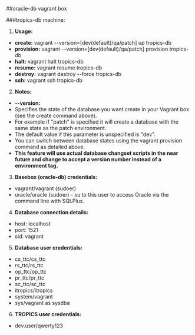 ##oracle-db vagrant box

###tropics-db machine:

1. **Usage:**
  - **create:**	vagrant --version=[dev(default)/qa/patch] up tropics-db
  - **provision:** vagrant --version=[dev(default)/qa/patch] provision tropics-db
  - **halt:** vagrant halt tropics-db
  - **resume:** vagrant resume tropics-db
  - **destroy:** vagrant destroy --force tropics-db
  - **ssh:** vagrant ssh tropics-db
  
2. **Notes:**
  - **--version:**	
  - Specifies the state of the database you want create in your Vagrant box (see the create command above).
  - For example if "patch" is specified it will create a database with the same state as the patch environment.
  -	The default value if this parameter is unspecified is "dev".
  -	You can switch between database states using the vagrant provision command as detailed above.
  -	**This feature will use actual database changset scripts in the near future and change to accept a version number instead of a environment tag.**
  
3. **Basebox (oracle-db) credentials:**
  - vagrant/vagrant (sudoer)
  - oracle/oracle (sudoer) - su to this user to access Oracle via the command line with SQLPlus.
  
4. **Database connection details:**
  - host: 	localhost
  - port: 	1521
  - sid:	vagrant

5. **Database user credentials:**
  - cs_ttc/cs_ttc
  - rs_ttc/rs_ttc
  - op_ttc/op_ttc
  - pr_ttc/pr_ttc
  - sc_ttc/sc_ttc
  - itropics/itropics
  - system/vagrant
  - sys/vagrant as sysdba

6. **TROPICS user credentials:**
  - dev.user/qwerty123